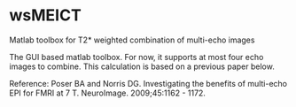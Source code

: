 # wsMEICT
Matlab toolbox for T2* weighted combination of multi-echo images

The GUI based matlab toolbox.
For now, it supports at most four echo images to combine.
This calculation is based on a previous paper below.

Reference:
Poser BA and Norris DG. Investigating the benefits of multi-echo EPI for FMRI at 7 T. NeuroImage. 2009;45:1162 - 1172.

  <link rel="dns-prefetch" href="https://github.com/Yooha1003/wsMEICT/blob/master/Screen%20Shot%202018-09-05%20at%207.00.28%20PM.png">
